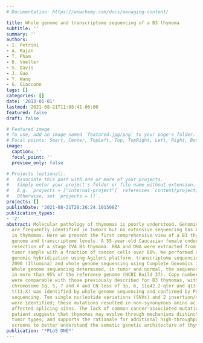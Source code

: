 ```yaml
---
# Documentation: https://wowchemy.com/docs/managing-content/

title: Whole genome and transcriptome sequencing of a B3 thymoma
subtitle: ''
summary: ''
authors:
- I. Petrini
- A. Rajan
- T. Pham
- D. Voeller
- S. Davis
- J. Gao
- Y. Wang
- G. Giaccone
tags: []
categories: []
date: '2013-01-01'
lastmod: 2021-08-21T11:08:41-06:00
featured: false
draft: false

# Featured image
# To use, add an image named `featured.jpg/png` to your page's folder.
# Focal points: Smart, Center, TopLeft, Top, TopRight, Left, Right, BottomLeft, Bottom, BottomRight.
image:
  caption: ''
  focal_point: ''
  preview_only: false

# Projects (optional).
#   Associate this post with one or more of your projects.
#   Simply enter your project's folder or file name without extension.
#   E.g. `projects = ["internal-project"]` references `content/project/deep-learning/index.md`.
#   Otherwise, set `projects = []`.
projects: []
publishDate: '2021-08-21T20:26:24.101508Z'
publication_types:
- '2'
abstract: Molecular pathology of thymomas is poorly understood. Genomic aberrations
  are frequently identified in tumors but no extensive sequencing has been reported
  in thymomas. Here we present the first comprehensive view of a B3 thymoma at whole
  genome and transcriptome levels. A 55-year-old Caucasian female underwent complete
  resection of a stage IVA B3 thymoma. RNA and DNA were extracted from a snap frozen
  tumor sample with a fraction of cancer cells over 80%. We performed array comparative
  genomic hybridization using Agilent platform, transcriptome sequencing using HiSeq
  2000 (Illumina) and whole genome sequencing using Complete Genomics Inc platform.
  Whole genome sequencing determined, in tumor and normal, the sequence of both alleles
  in more than 95% of the reference genome (NCBI Build 37). Copy number (CN) aberrations
  were comparable with those previously described for B3 thymomas, with CN gain of
  chromosome 1q, 5, 7 and X and CN loss of 3p, 6, 11q42.2-qter and q13. One translocation
  t(11;X) was identified by whole genome sequencing and confirmed by PCR and Sanger
  sequencing. Ten single nucleotide variations (SNVs) and 2 insertion/deletions (INDELs)
  were identified; these mutations resulted in non-synonymous amino acid changes or
  affected splicing sites. The lack of common cancer-associated mutations in this
  patient suggests that thymomas may evolve through mechanisms distinctive from other
  tumor types, and supports the rationale for additional high-throughput sequencing
  screens to better understand the somatic genetic architecture of thymoma.
publication: '*PLoS ONE*'
---
```

